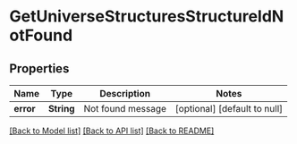 # GetUniverseStructuresStructureIdNotFound

## Properties
Name | Type | Description | Notes
------------ | ------------- | ------------- | -------------
**error** | **String** | Not found message | [optional] [default to null]

[[Back to Model list]](../README.md#documentation-for-models) [[Back to API list]](../README.md#documentation-for-api-endpoints) [[Back to README]](../README.md)


